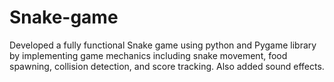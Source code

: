# Snake-game
Developed a fully functional Snake game using python and Pygame library by implementing game mechanics including snake movement, food spawning, collision detection, and score tracking. Also added sound effects.
